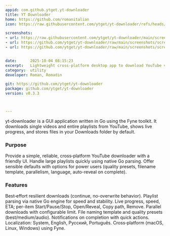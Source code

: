 ```yaml
---
appid: com.github.ytget.yt-downloader
title: YT Downloader
home: https://github.com/romanitalian
icon: https://raw.githubusercontent.com/ytget/yt-downloader/refs/heads/main/yt-downloader.png

screenshots:
- url: https://raw.githubusercontent.com/ytget/yt-downloader/main/screenshots/screen-01-playlist-downloading.jpeg
- url: https://github.com/ytget/yt-downloader/raw/main/screenshots/screen-02-settings.jpeg
- url: https://github.com/ytget/yt-downloader/raw/main/screenshots/screen-04-android-downloading-in-progress.jpg


date:      2025-10-04 08:15:23
excerpt:   Lightweight cross‑platform desktop app to download YouTube videos and playlists
category:  utility
developer: Roman, Romadin

git: https://github.com/ytget/yt-downloader
package: github.com/ytget/yt-downloader
version: v0.3.3



---
```


yt-downloader is a GUI application written in Go using the Fyne toolkit. It downloads single videos and entire playlists from YouTube, shows live progress, and stores files in your Downloads folder by default.

### Purpose

Provide a simple, reliable, cross‑platform YouTube downloader with a friendly UI.
Handle large playlists quickly using native Go parsing.
Offer sensible defaults with options for power users (quality presets, filename template, parallelism, language, auto-reveal on complete).


### Features

Best‑effort resilient downloads (continue, no-overwrite behavior).
Playlist parsing via native Go engine for speed and stability.
Live progress, speed, ETA; per-item Start/Pause/Stop, Open/Reveal, Copy path, Remove.
Parallel downloads with configurable limit.
File naming template and quality presets (best/medium/audio).
Notifications on completion with quick actions.
Localization: System, English, Русский, Português.
Cross‑platform (macOS, Linux, Windows) using Fyne.